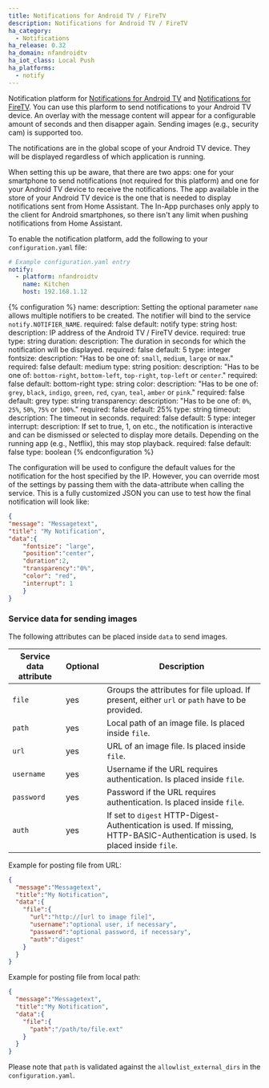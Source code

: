 ```yaml
---
title: Notifications for Android TV / FireTV
description: Notifications for Android TV / FireTV
ha_category:
  - Notifications
ha_release: 0.32
ha_domain: nfandroidtv
ha_iot_class: Local Push
ha_platforms:
  - notify
---
```


Notification platform for [Notifications for Android TV](https://play.google.com/store/apps/details?id=de.cyberdream.androidtv.notifications.google) and [Notifications for FireTV](https://play.google.com/store/apps/details?id=de.cyberdream.firenotifications.google). You can use this plarform to send notifications to your Android TV device. An overlay with the message content will appear for a configurable amount of seconds and then disapper again. Sending images (e.g., security cam) is supported too.

The notifications are in the global scope of your Android TV device. They will be displayed regardless of which application is running.

When setting this up be aware, that there are two apps: one for your smartphone to send notifications (not required for this platform) and one for your Android TV device to receive the notifications. The app available in the store of your Android TV device is the one that is needed to display notifications sent from Home Assistant. The In-App purchases only apply to the client for Android smartphones, so there isn't any limit when pushing notifications from Home Assistant.

To enable the notification platform, add the following to your `configuration.yaml` file:

```yaml
# Example configuration.yaml entry
notify:
  - platform: nfandroidtv
    name: Kitchen
    host: 192.168.1.12
```

{% configuration %}
name:
  description: Setting the optional parameter `name` allows multiple notifiers to be created. The notifier will bind to the service `notify.NOTIFIER_NAME`.
  required: false
  default: notify
  type: string
host:
  description: IP address of the Android TV / FireTV device.
  required: true
  type: string
duration:
  description: The duration in seconds for which the notification will be displayed.
  required: false
  default: 5
  type: integer
fontsize:
  description: "Has to be one of: `small`, `medium`, `large` or `max`."
  required: false
  default: medium
  type: string
position:
  description: "Has to be one of: `bottom-right`, `bottom-left`, `top-right`, `top-left` or `center`."
  required: false
  default: bottom-right
  type: string
color:
  description: "Has to be one of: `grey`, `black`, `indigo`, `green`, `red`, `cyan`, `teal`, `amber` or `pink`."
  required: false
  default: grey
  type: string
transparency:
  description: "Has to be one of: `0%`, `25%`, `50%`, `75%` or `100%`."
  required: false
  default: 25%
  type: string
timeout:
  description: The timeout in seconds.
  required: false
  default: 5
  type: integer
interrupt:
  description: If set to true, 1, on etc., the notification is interactive and can be dismissed or selected to display more details. Depending on the running app (e.g., Netflix), this may stop playback.
  required: false
  default: false
  type: boolean
{% endconfiguration %}

The configuration will be used to configure the default values for the notification for the host specified by the IP. However, you can override most of the settings by passing them with the data-attribute when calling the service.
This is a fully customized JSON you can use to test how the final notification will look like:

```json
{
"message": "Messagetext",
"title": "My Notification",
"data":{
    "fontsize": "large",
    "position":"center",
    "duration":2,
    "transparency":"0%",
    "color": "red",
    "interrupt": 1
    }
}
```

### Service data for sending images

The following attributes can be placed inside `data` to send images.

| Service data attribute | Optional | Description |
| ---------------------- | -------- | ----------- |
| `file`                 |      yes | Groups the attributes for file upload. If present, either `url` or `path` have to be provided.
| `path`                |      yes | Local path of an image file. Is placed inside `file`.
| `url`                  |      yes | URL of an image file. Is placed inside `file`.
| `username`             |      yes | Username if the URL requires authentication. Is placed inside `file`.
| `password`             |      yes | Password if the URL requires authentication. Is placed inside `file`.
| `auth`                 |      yes | If set to `digest` HTTP-Digest-Authentication is used. If missing, HTTP-BASIC-Authentication is used. Is placed inside `file`.

Example for posting file from URL:

```json
{
  "message":"Messagetext",
  "title":"My Notification",
  "data":{
    "file":{
      "url":"http://[url to image file]",
      "username":"optional user, if necessary",
      "password":"optional password, if necessary",
      "auth":"digest"
    }
  }
}
```

Example for posting file from local path:

```json
{
  "message":"Messagetext",
  "title":"My Notification",
  "data":{
    "file":{
      "path":"/path/to/file.ext"
    }
  }
}
```

Please note that `path` is validated against the `allowlist_external_dirs` in the `configuration.yaml`.
